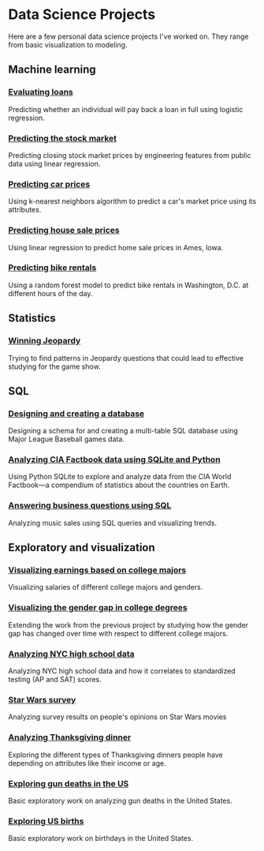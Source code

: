 # Data Science Projects

Here are a few personal data science projects I've worked on. They range from basic visualization to modeling.


## Machine learning

### [Evaluating loans](https://github.com/pscosta5/Personal-data-science-projects/blob/master/Loan%20evaluation/Loans.ipynb)
Predicting whether an individual will pay back a loan in full using logistic regression.

### [Predicting the stock market](https://github.com/pscosta5/Personal-data-science-projects/blob/master/Predicting%20the%20stock%20market/Predicting%20the%20stock%20market.ipynb)
Predicting closing stock market prices by engineering features from public data using linear regression.

### [Predicting car prices](https://github.com/pscosta5/Personal-data-science-projects/blob/master/Predicting%20Car%20Prices/Basics.ipynb)
Using k-nearest neighbors algorithm to predict a car's market price using its attributes.

### [Predicting house sale prices](https://github.com/pscosta5/Personal-data-science-projects/blob/master/Predicting%20House%20Sale%20Prices/Basics.ipynb)
Using linear regression to predict home sale prices in Ames, Iowa.

### [Predicting bike rentals](https://github.com/pscosta5/Personal-data-science-projects/blob/master/Predicting%20bike%20rentals/Basics.ipynb)
Using a random forest model to predict bike rentals in Washington, D.C. at different hours of the day.


## Statistics


### [Winning Jeopardy](https://github.com/pscosta5/Personal-data-science-projects/blob/master/Winning%20Jeopardy/Basics.ipynb)
Trying to find patterns in Jeopardy questions that could lead to effective studying for the game show.


## SQL


### [Designing and creating a database](https://github.com/pscosta5/Personal-data-science-projects/blob/master/Designing%20and%20creating%20a%20database/Basics.ipynb)
Designing a schema for and creating a multi-table SQL database using Major League Baseball games data.

### [Analyzing CIA Factbook data using SQLite and Python](https://github.com/pscosta5/Personal-data-science-projects/blob/master/Analyzing%20CIA%20Factbook%20Data%20Using%20SQLite%20and%20Python/Basics.ipynb)
Using Python SQLite to explore and analyze data from the CIA World Factbook—a compendium of statistics about the countries on Earth.

### [Answering business questions using SQL](https://github.com/pscosta5/Personal-data-science-projects/blob/master/Answering%20Business%20Questions%20using%20SQL/Basics.ipynb)
Analyzing music sales using SQL queries and visualizing trends.


## Exploratory and visualization


### [Visualizing earnings based on college majors](https://github.com/pscosta5/Personal-data-science-projects/blob/master/Visualizing%20Earnings%20Based%20On%20College%20Majors/Basics.ipynb)
Visualizing salaries of different college majors and genders.

### [Visualizing the gender gap in college degrees](https://github.com/pscosta5/Personal-data-science-projects/blob/master/Visualizing%20The%20Gender%20Gap%20In%20College%20Degrees/Basics.ipynb)
Extending the work from the previous project by studying how the gender gap has changed over time with respect to different college majors.

### [Analyzing NYC high school data](https://github.com/pscosta5/Personal-data-science-projects/blob/master/Analyzing%20NYC%20high%20school%20data/Schools.ipynb)
Analyzing NYC high school data and how it correlates to standardized testing (AP and SAT) scores.

### [Star Wars survey](https://github.com/pscosta5/Personal-data-science-projects/blob/master/Star%20Wars%20Survey/Basics.ipynb)
Analyzing survey results on people's opinions on Star Wars movies

### [Analyzing Thanksgiving dinner](https://github.com/pscosta5/Personal-data-science-projects/blob/master/Analyzing%20Thanksgiving%20Dinner/Basics.ipynb)
Exploring the different types of Thanksgiving dinners people have depending on attributes like their income or age.


### [Exploring gun deaths in the US](https://github.com/pscosta5/Personal-data-science-projects/blob/master/Exploring%20Gun%20Deaths%20in%20the%20US/Basics.ipynb)
Basic exploratory work on analyzing gun deaths in the United States.

### [Exploring US births](https://github.com/pscosta5/Personal-data-science-projects/blob/master/Explore%20U.S.%20Births/Basics.ipynb)
Basic exploratory work on birthdays in the United States.
